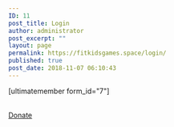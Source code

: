 ```yaml
---
ID: 11
post_title: Login
author: administrator
post_excerpt: ""
layout: page
permalink: https://fitkidsgames.space/login/
published: true
post_date: 2018-11-07 06:10:43
---
```

<p>[ultimatemember form_id="7"]<br /><a href="http://www.twitter.com" target="_blank" rel="noopener"><br /></a></p>		
			<a href="https://fitkidsgames.space/donation/" role="button">
						Donate
					</a>